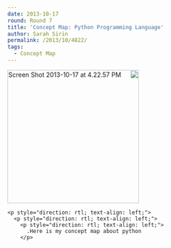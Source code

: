 ```yaml
---
date: 2013-10-17
round: Round 7
title: 'Concept Map: Python Programming Language'
author: Sarah Sirin
permalink: /2013/10/4822/
tags:
  - Concept Map
---
```

<p style="direction: rtl; text-align: left;">
  <p style="direction: rtl; text-align: left;">
    <p style="direction: rtl; text-align: left;">
      <a href="/software-carpentry-training-website/uploads/2013/10/Screen-Shot-2013-10-17-at-4.22.57-PM.png"><img class="alignnone size-medium wp-image-4824" alt="Screen Shot 2013-10-17 at 4.22.57 PM" src="/software-carpentry-training-website/uploads/2013/10/Screen-Shot-2013-10-17-at-4.22.57-PM-295x300.png" width="295" height="300" /></a>
    </p>
    
    <p style="direction: rtl; text-align: left;">
      <p style="direction: rtl; text-align: left;">
        <p style="direction: rtl; text-align: left;">
          .Here is my concept map about python
        </p>
